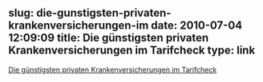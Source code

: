 slug: die-gunstigsten-privaten-krankenversicherungen-im
date: 2010-07-04 12:09:09
title: Die günstigsten privaten Krankenversicherungen im Tarifcheck
type: link
---

[Die günstigsten privaten Krankenversicherungen im Tarifcheck](http://www.wiwo.de/finanzen/die-guenstigsten-privaten-krankenversicherungen-im-tarifcheck-434015/)
